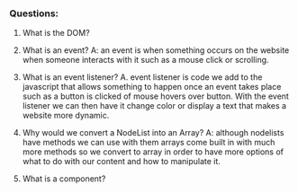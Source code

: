 ### Questions:
1. What is the DOM?

2. What is an event?
A: an event is when something occurs on the website when someone interacts with it such as a mouse click or scrolling. 

3. What is an event listener?
A. event listener is code we add to the javascript that allows something to happen once an event takes place such as a button is clicked of mouse hovers over button. With the event listener we can then have it change color or display a text that makes a website more dynamic.

4. Why would we convert a NodeList into an Array?
A: although nodelists have methods we can use with them arrays come built in with much more methods so we convert to array in order to have more options of what to do with our content and how to manipulate it.

5. What is a component? 
